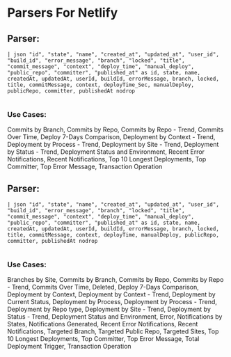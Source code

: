 # Parsers For Netlify

## Parser:
```
| json "id", "state", "name", "created_at", "updated_at", "user_id", "build_id", "error_message", "branch", "locked", "title", "commit_message", "context", "deploy_time", "manual_deploy", "public_repo", "committer", "published_at" as id, state, name, createdAt, updatedAt, userId, buildId, errorMessage, branch, locked, title, commitMessage, context, deployTime_Sec, manualDeploy, publicRepo, committer, publishedAt nodrop
 
```
### Use Cases:
Commits by Branch, Commits by Repo, Commits by Repo - Trend, Commits Over Time, Deploy 7-Days Comparison, Deployment by Context - Trend, Deployment by Process - Trend, Deployment by Site - Trend, Deployment by Status - Trend, Deployment Status and Environment, Recent Error Notifications, Recent Notifications, Top 10 Longest Deployments, Top Committer, Top Error Message, Transaction Operation



## Parser:
```
| json "id", "state", "name", "created_at", "updated_at", "user_id", "build_id", "error_message", "branch", "locked", "title", "commit_message", "context", "deploy_time", "manual_deploy", "public_repo", "committer", "published_at" as id, state, name, createdAt, updatedAt, userId, buildId, errorMessage, branch, locked, title, commitMessage, context, deployTime, manualDeploy, publicRepo, committer, publishedAt nodrop
 
```
### Use Cases:
Branches by Site, Commits by Branch, Commits by Repo, Commits by Repo - Trend, Commits Over Time, Deleted, Deploy 7-Days Comparison, Deployment by Context, Deployment by Context - Trend, Deployment by Current Status, Deployment by Process, Deployment by Process - Trend, Deployment by Repo type, Deployment by Site - Trend, Deployment by Status - Trend, Deployment Status and Environment, Error, Notifications by States, Notifications Generated, Recent Error Notifications, Recent Notifications, Targeted Branch, Targeted Public Repo, Targeted Sites, Top 10 Longest Deployments, Top Committer, Top Error Message, Total Deployment Trigger, Transaction Operation


